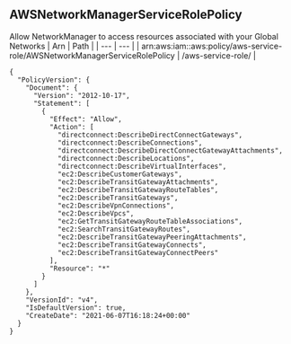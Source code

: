 
## AWSNetworkManagerServiceRolePolicy
Allow NetworkManager to access resources associated with your Global Networks
| Arn | Path |
| --- | --- |
| arn:aws:iam::aws:policy/aws-service-role/AWSNetworkManagerServiceRolePolicy | /aws-service-role/ |
```
{
  "PolicyVersion": {
    "Document": {
      "Version": "2012-10-17",
      "Statement": [
        {
          "Effect": "Allow",
          "Action": [
            "directconnect:DescribeDirectConnectGateways",
            "directconnect:DescribeConnections",
            "directconnect:DescribeDirectConnectGatewayAttachments",
            "directconnect:DescribeLocations",
            "directconnect:DescribeVirtualInterfaces",
            "ec2:DescribeCustomerGateways",
            "ec2:DescribeTransitGatewayAttachments",
            "ec2:DescribeTransitGatewayRouteTables",
            "ec2:DescribeTransitGateways",
            "ec2:DescribeVpnConnections",
            "ec2:DescribeVpcs",
            "ec2:GetTransitGatewayRouteTableAssociations",
            "ec2:SearchTransitGatewayRoutes",
            "ec2:DescribeTransitGatewayPeeringAttachments",
            "ec2:DescribeTransitGatewayConnects",
            "ec2:DescribeTransitGatewayConnectPeers"
          ],
          "Resource": "*"
        }
      ]
    },
    "VersionId": "v4",
    "IsDefaultVersion": true,
    "CreateDate": "2021-06-07T16:18:24+00:00"
  }
}
```
